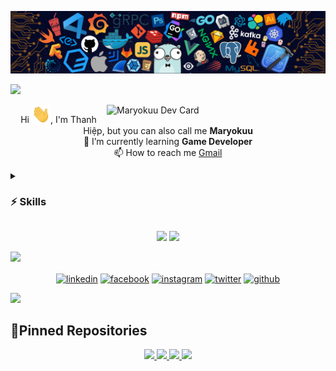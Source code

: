 <!-- Header -->
<p align="center"><a href="#"><img src="https://raw.githubusercontent.com/KevinPatel04/KevinPatel04/master/header.png"></a></p>

<!-- LINE --> <a href="#"><img src="https://user-images.githubusercontent.com/73097560/115834477-dbab4500-a447-11eb-908a-139a6edaec5c.gif"/></a>

<!-- Dev Card -->
<a target="_blank" href="https://app.daily.dev/Maryokuu"><img align="right" src="https://github.com/Maryokuu/Maryokuu/blob/main/devcard.svg" width="350" alt="Maryokuu Dev Card"/></a>

<!-- Description -->
<p align="center">
	Hi <img src="https://raw.githubusercontent.com/KevinPatel04/KevinPatel04/master/Hi.gif" width="30px"/>, I'm Thanh Hiệp, but you can also call me <b>Maryokuu</b>
	<br> 🌱 I’m currently learning <strong>Game Developer</strong>
	<br> 📫 How to reach me <a href="mailto:hieptt.2003@gmail.com">Gmail</a>
</p>

<!-- Skills -->
<details><summary><h3>⚡ Skills</h3></summary>
  <div>
    <p align="center">
      <b>Comming soon...</b>
    </p>
  </div>
</details>

<!-- Stats -->
<p align="center">
	<a href="#"><img src="https://github-readme-stats.vercel.app/api/top-langs/?username=Maryokuu&layout=compact&hide_border=true&theme=tokyonight"/></a>
	<a href="#"><img src="https://github-readme-stats.vercel.app/api?username=Maryokuu&hide=prs,issues&rank_icon=github&show_icons=truee&custom_title=Maryokuu&hide_border=true&theme=tokyonight"/></a>
</p>

<!-- LINE --> <a href="#"><img src="https://user-images.githubusercontent.com/73097560/115834477-dbab4500-a447-11eb-908a-139a6edaec5c.gif"/></a>

<!-- Contact -->
<!-- ## :link:Connect with me<img src="https://github.com/0xAbdulKhalid/0xAbdulKhalid/raw/main/assets/mdImages/handshake.gif" width ="80"> -->
<p align="center">
	<a target="blank" href="https://www.linkedin.com/in/tranthiep2912003/"><img align="center" src="https://i.imgur.com/9YcFzKc.png" alt="linkedin" height="50" width="50"/></a>
	<a target="blank" href="https://www.facebook.com/t.theip2901"><img align="center" src="https://i.imgur.com/8TclXou.png" alt="facebook" height="50" width="50"/></a>
			<a target="blank" href="https://www.instagram.com/t.theip2901/"><img align="center" src="https://i.imgur.com/l5VLeAv.png" alt="instagram" height="50" width="50"/></a>
	<a target="blank" href="https://twitter.com/t_theip2901"><img align="center" src="https://i.imgur.com/ZEjdzhy.png" alt="twitter" height="50" width="50"/></a>
	<a target="blank" href="https://github.com/Maryokuu"><img align="center" src="https://i.imgur.com/XlW7i2S.png" alt="github" height="50" width="50"/></a>
</p>

<!-- LINE --> <a href="#"><img src="https://user-images.githubusercontent.com/73097560/115834477-dbab4500-a447-11eb-908a-139a6edaec5c.gif"/></a>

<!-- Pinned Repo -->
## :link:Pinned Repositories
<p align="center">
	<a href="https://github.com/Maryokuu/Doge-Game">
		<img src="https://github-readme-stats.vercel.app/api/pin/?username=Maryokuu&show_owner=true&repo=Doge-Game&theme=tokyonight"/>
	</a>
	<a href="https://github.com/Maryokuu/Flappy-Bird">
		<img src="https://github-readme-stats.vercel.app/api/pin/?username=Maryokuu&show_owner=true&repo=Flappy-Bird&theme=tokyonight"/>
	</a>
	<a href="https://github.com/Maryokuu/Web-Design">
		<img src="https://github-readme-stats.vercel.app/api/pin/?username=Maryokuu&show_owner=true&repo=Web-Design&theme=tokyonight"/>
	</a>
	<a href="https://github.com/Maryokuu/Words-Counter">
		<img src="https://github-readme-stats.vercel.app/api/pin/?username=Maryokuu&show_owner=true&repo=Words-Counter&theme=tokyonight"/>
	</a>
</p>
